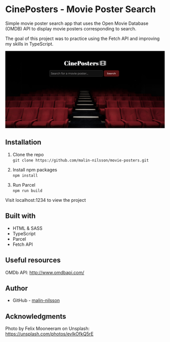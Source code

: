 # CinePosters - Movie Poster Search
Simple movie poster search app that uses the Open Movie Database (OMDB) API to display movie posters corresponding to search.

The goal of this project was to practice using the Fetch API and improving my skills in TypeScript.

![](src/assets/screenshot.jpg)


## Installation
1. Clone the repo\
`git clone https://github.com/malin-nilsson/movie-posters.git`

2. Install npm packages\
`npm install`

3. Run Parcel\
`npm run build`

Visit localhost:1234 to view the project

## Built with
- HTML & SASS
- TypeScript
- Parcel
- Fetch API

## Useful resources
OMDb API:
http://www.omdbapi.com/

## Author
- GitHub - [malin-nilsson](https://github.com/malin-nilsson)

## Acknowledgments
Photo by Felix Mooneeram on Unsplash:
https://unsplash.com/photos/evlkOfkQ5rE
  


